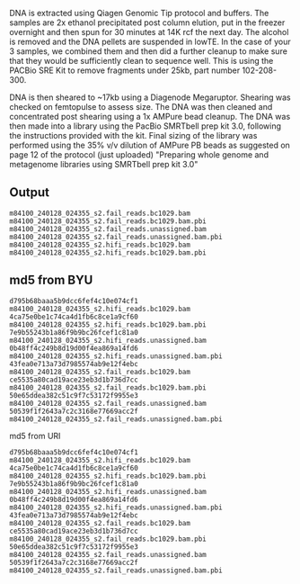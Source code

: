 DNA is extracted using Qiagen Genomic Tip protocol and buffers. The samples are 2x ethanol precipitated post column elution, put in the freezer overnight and then spun for 30 minutes at 14K rcf the next day. The alcohol is removed and the DNA pellets are suspended in lowTE. In the case of your 3 samples, we combined them and then did a further cleanup to make sure that they would be sufficiently clean to sequence well. This is using the PACBio SRE Kit to remove fragments under 25kb, part number 102-208-300.

DNA is then sheared to ~17kb using a Diagenode Megaruptor. Shearing was checked on femtopulse to assess size. The DNA was then cleaned and concentrated post shearing using a 1x AMPure bead cleanup. The DNA was then made into a library using the PacBio SMRTbell prep kit 3.0, following the instructions provided with the kit. Final sizing of the library was performed using the 35% v/v dilution of AMPure PB beads as suggested on page 12 of the protocol (just uploaded) "Preparing whole genome and metagenome libraries using SMRTbell prep kit 3.0"


## Output

```
m84100_240128_024355_s2.fail_reads.bc1029.bam   
m84100_240128_024355_s2.fail_reads.bc1029.bam.pbi   
m84100_240128_024355_s2.fail_reads.unassigned.bam   
m84100_240128_024355_s2.fail_reads.unassigned.bam.pbi   
m84100_240128_024355_s2.hifi_reads.bc1029.bam   
m84100_240128_024355_s2.hifi_reads.bc1029.bam.pbi   
```

## md5 from BYU

```
d795b68baaa5b9dcc6fef4c10e074cf1 m84100_240128_024355_s2.hifi_reads.bc1029.bam
4ca75e0be1c74ca4d1fb6c8ce1a9cf60 m84100_240128_024355_s2.hifi_reads.bc1029.bam.pbi
7e9b55243b1a86f9b9bc26fcef1c81a0 m84100_240128_024355_s2.hifi_reads.unassigned.bam
0b48ff4c249b8d19d00f4ea869a14fd6 m84100_240128_024355_s2.hifi_reads.unassigned.bam.pbi
43fea0e713a73d7985574ab9e12f4ebc m84100_240128_024355_s2.fail_reads.bc1029.bam
ce5535a80cad19ace23eb3d1b736d7cc m84100_240128_024355_s2.fail_reads.bc1029.bam.pbi
50e65ddea382c51c9f7c53172f9955e3 m84100_240128_024355_s2.fail_reads.unassigned.bam
50539f1f2643a7c2c3168e77669acc2f m84100_240128_024355_s2.fail_reads.unassigned.bam.pbi

```

md5 from URI

```
d795b68baaa5b9dcc6fef4c10e074cf1  m84100_240128_024355_s2.hifi_reads.bc1029.bam
4ca75e0be1c74ca4d1fb6c8ce1a9cf60  m84100_240128_024355_s2.hifi_reads.bc1029.bam.pbi
7e9b55243b1a86f9b9bc26fcef1c81a0  m84100_240128_024355_s2.hifi_reads.unassigned.bam
0b48ff4c249b8d19d00f4ea869a14fd6  m84100_240128_024355_s2.hifi_reads.unassigned.bam.pbi
43fea0e713a73d7985574ab9e12f4ebc  m84100_240128_024355_s2.fail_reads.bc1029.bam
ce5535a80cad19ace23eb3d1b736d7cc  m84100_240128_024355_s2.fail_reads.bc1029.bam.pbi
50e65ddea382c51c9f7c53172f9955e3  m84100_240128_024355_s2.fail_reads.unassigned.bam
50539f1f2643a7c2c3168e77669acc2f  m84100_240128_024355_s2.fail_reads.unassigned.bam.pbi



```
